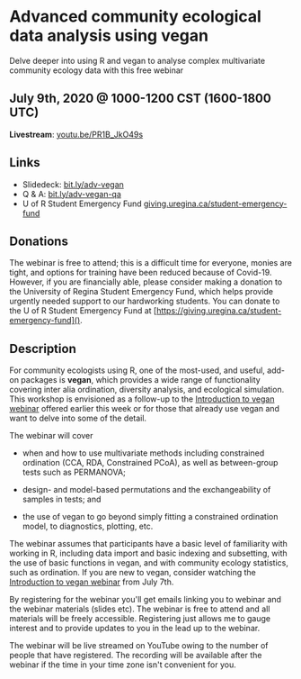 # Advanced community ecological data analysis using vegan

Delve deeper into using R and vegan to analyse complex multivariate community ecology data with this free webinar

## July 9th, 2020 @ 1000-1200 CST (1600-1800 UTC)

**Livestream**: [youtu.be/PR1B_JkO49s](https://youtu.be/PR1B_JkO49s)

## Links

* Slidedeck: [bit.ly/adv-vegan](https://bit.ly/adv-vegan)
* Q & A: [bit.ly/adv-vegan-qa](https://bit.ly/adv-vegan-qa)
* U of R Student Emergency Fund [giving.uregina.ca/student-emergency-fund](https://giving.uregina.ca/student-emergency-fund)

## Donations

The webinar is free to attend; this is a difficult time for everyone, monies are tight, and options for training have been reduced because of Covid-19. However, if you are financially able, please consider making a donation to the University of Regina Student Emergency Fund, which helps provide urgently needed support to our hardworking students. You can donate to the U of R Student Emergency Fund at [https://giving.uregina.ca/student-emergency-fund]().

## Description

For community ecologists using R, one of the most-used, and useful, add-on packages is **vegan**, which provides a wide range of functionality covering inter alia ordination, diversity analysis, and ecological simulation. This workshop is envisioned as a follow-up to the [Introduction to vegan webinar](https://github.com/gavinsimpson/intro-vegan-webinar-july-2020) offered earlier this week or for those that already use vegan and want to delve into some of the detail.

The webinar will cover

* when and how to use multivariate methods including constrained ordination (CCA, RDA, Constrained PCoA), as well as between-group tests such as PERMANOVA;

* design- and model-based permutations and the exchangeability of samples in tests; and

* the use of vegan to go beyond simply fitting a constrained ordination model, to diagnostics, plotting, etc.

The webinar  assumes that participants have a basic level of familiarity with working in R, including data import and basic indexing and subsetting, with the use of basic functions in vegan, and with community ecology statistics, such as ordination. If you are new to vegan, consider watching the [Introduction to vegan webinar](https://github.com/gavinsimpson/intro-vegan-webinar-july-2020) from July 7th.

By registering for the webinar you'll get emails linking you to webinar and the webinar materials (slides etc). The webinar is free to attend and all materials will be freely accessible. Registering just allows me to gauge interest and to provide updates to you in the lead up to the webinar.

The webinar will be live streamed on YouTube owing to the number of people that have registered. The recording will be available after the webinar if the time in your time zone isn't convenient for you.

